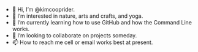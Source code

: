 - 👋 Hi, I’m @kimcooprider.
- 👀 I’m interested in nature, arts and crafts, and yoga.
- 🌱 I’m currently learning how to use GitHub and how the Command Line works.
- 💞️ I’m looking to collaborate on projects someday.
- 📫 How to reach me cell or email works best at present.

<!---
kimcooprider/kimcooprider is a ✨ special ✨ repository because its `README.md` (this file) appears on your GitHub profile.
You can click the Preview link to take a look at your changes.
--->
